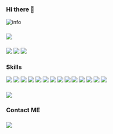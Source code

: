 ### Hi there 👋

<!--
**TaxicoYin/TaxicoYin** is a ✨ _special_ ✨ repository because its `README.md` (this file) appears on your GitHub profile.

Here are some ideas to get you started:

- 🔭 I’m currently working on ...
- 🌱 I’m currently learning ...
- 👯 I’m looking to collaborate on ...
- 🤔 I’m looking for help with ...
- 💬 Ask me about ...
- 📫 How to reach me: ...
- 😄 Pronouns: ...
- ⚡ Fun fact: ...
-->
![info](https://github-readme-stats.vercel.app/api?username=taxicoyin&show_icons=true&count_private=true&theme=radical)
###
![](https://visitor-badge.glitch.me/badge?page_id=taxicoyin.readme)
###
[![](https://img.shields.io/badge/OS-Arch%20Linux-1793D1?style=for-the-badge&logo=arch-linux&logoColor=ffffff)](https://www.archlinux.org)
[![](https://img.shields.io/badge/DE-Gnome-1793D1?style=for-the-badge&logo=gnome&logoColor=ffffff)](https://www.gnome.org)
[![](https://img.shields.io/badge/oneplus-8T-F5010C?style=for-the-badge&logo=oneplus&logoColor=ffffff)](https://www.oneplus.com)

### Skills
[![](https://img.shields.io/badge/Deepin-007CFF?style=for-the-badge&logo=deepin&logoColor=ffffff)](https://www.deepin.org)
[![](https://img.shields.io/badge/Ubuntu-E95420?style=for-the-badge&logo=ubuntu&logoColor=ffffff)](https://www.ubuntu.org)
[![](https://img.shields.io/badge/Manjaro-35BF5C?style=for-the-badge&logo=manjaro&logoColor=ffffff)](https://www.manjaro.org)
[![](https://img.shields.io/badge/CentOS-262577?style=for-the-badge&logo=centos&logoColor=ffffff)](https://www.centos.org)
[![](https://img.shields.io/badge/Kali%20Linux-557C94?style=for-the-badge&logo=kali-linux&logoColor=ffffff)](https://www.kali.org)
[![](https://img.shields.io/badge/Windows-10-0078D6?style=for-the-badge&logo=windows&logoColor=ffffff)](https://www.windows.com)
[![](https://img.shields.io/badge/Java-007396?style=for-the-badge&logo=java&logoColor=ffffff)](https://www.java.org)
[![](https://img.shields.io/badge/JavaScript-F7DF1E?style=for-the-badge&logo=javascript&logoColor=ffffff)](https://www.javascript.com)
![](https://img.shields.io/badge/-A8B9CC?style=for-the-badge&logo=c&logoColor=ffffff)
![](https://img.shields.io/badge/C++-00599C?style=for-the-badge&logo=cpp&logoColor=ffffff)
![](https://img.shields.io/badge/Mysql-4479A1?style=for-the-badge&logo=mysql&logoColor=ffffff)
![](https://img.shields.io/badge/Oracle-F80000?style=for-the-badge&logo=oracle&logoColor=ffffff)
![](https://img.shields.io/badge/Vim-019733?style=for-the-badge&logo=vim&logoColor=ffffff)
![](https://img.shields.io/badge/Eclipse%20IDE-2C2255?style=for-the-badge&logo=eclipse-ide&logoColor=ffffff)



###
[![](https://img.shields.io/badge/Steam-171a21?style=for-the-badge&logo=steam)](https://steamcommunity.com/id/jevera/)

### Contact ME
###
[![](https://img.shields.io/badge/Email-0078D4?style=for-the-badge)](mailto:dr.bart@live.com)


